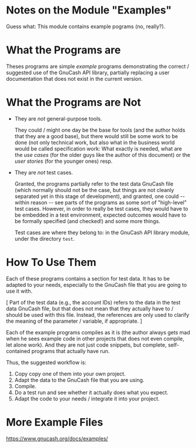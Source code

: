 Notes on the Module "Examples"
=============================

Guess what: This module contains example pograms (no, really?).

# What the Programs are
Theses programs are simple *example* programs demonstrating the correct / suggested use of the GnuCash API library, partially replacing a user documentation that does not exist in the current version.

# What the Programs are Not
* They are *not* general-purpose tools. 

  They could / might one day be the base for tools (and the author holds that they are a good base), but there would still be some work to be done (not only technical work, but also what in the business world would be called specification work: What exactly is needed, what are the *use cases* (for the older guys like the author of this document) or the *user stories* (for the younger ones) resp.

* They are *not* test cases.

  Granted, the programs partially refer to the test data GnuCash file (which normally should not be the case, but things are not cleanly separated yet in this stage of development), and granted, one could -- within reason -- see parts of the programs as some sort of "high-level" test cases. However, in order to really be test cases, they would have to be embedded in a test environment, expected outcomes would have to be formally specified (and checked!) and some more things. 

  Test cases are where they belong to: in the GnuCash API library module, under the directory `test`.

# How To Use Them
Each of these programs contains a section for test data. It has to be adapted to your needs, especially to the GnuCash file that you are going to use it with.

[ Part of the test data (e.g., the account IDs) refers to the data in the test data GnuCash file, but that does not mean that they actually have to / should be used with this file. Instead, the references are only used to clarify the meaning of the parameter / variable, if appropriate. ]

Each of the example programs compiles as it is (the author always gets mad when he sees example code in other projects that does not even compile, let alone work). And they are not just code snippets, but complete, self-contained programs that actually have run.

Thus, the suggested workflow is:

1. Copy copy one of them into your own project.
2. Adapt the data to the GnuCash file that you are using.
3. Compile.
4. Do a test run and see whether it actually does what you expect.
5. Adapt the code to your needs / integrate it into your project.

# More Example Files
https://www.gnucash.org/docs/examples/
